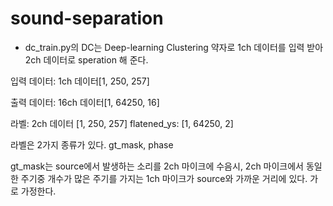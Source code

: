 # sound-separation


- dc_train.py의 DC는 Deep-learning Clustering 약자로 1ch 데이터를 입력 받아 2ch 데이터로 speration 해 준다.

입력 데이터:
1ch 데이터[1, 250, 257]

출력 데이터:
16ch 데이터[1, 64250, 16]

라벨:
2ch 데이터 [1, 250, 257]
flatened_ys: [1, 64250, 2]


라벨은 2가지 종류가 있다.
gt_mask, phase

gt_mask는 source에서 발생하는 소리를 2ch 마이크에 수음시, 2ch 마이크에서 동일한 주기중 개수가 많은 주기를 가지는 1ch 마이크가 source와 가까운 거리에 있다. 가로 가정한다.
